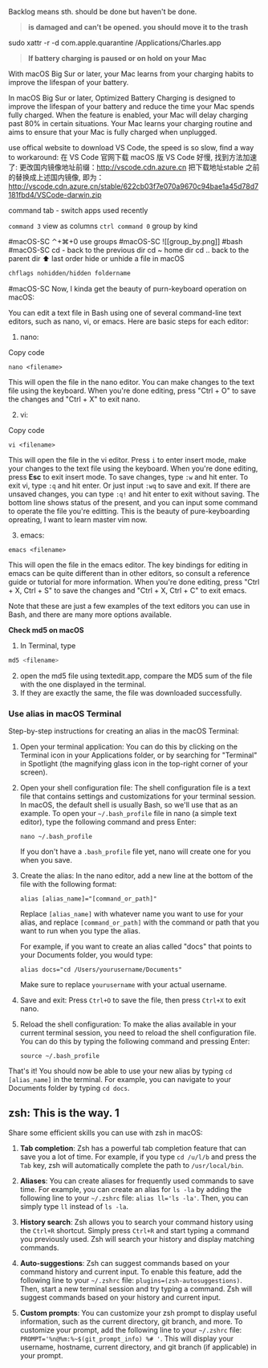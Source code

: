 
Backlog means sth. should be done but haven't be done.

> **is damaged and can’t be opened. you should move it to the trash**

sudo xattr -r -d com.apple.quarantine /Applications/Charles.app

> **If battery charging is paused or on hold on your Mac**

With macOS Big Sur or later, your Mac learns from your charging habits to improve the lifespan of your battery.

In macOS Big Sur or later, Optimized Battery Charging is designed to improve the lifespan of your battery and reduce the time your Mac spends fully charged. When the feature is enabled, your Mac will delay charging past 80% in certain situations. Your Mac learns your charging routine and aims to ensure that your Mac is fully charged when unplugged.

use offical website to download VS Code, the speed is so slow, find a way to workaround:
在 VS Code 官网下载 macOS 版 VS Code 好慢, 找到方法加速了:
更改国内镜像地址前缀：http://vscode.cdn.azure.cn
把下载地址stable 之前的替换成上述国内镜像, 即为：http://vscode.cdn.azure.cn/stable/622cb03f7e070a9670c94bae1a45d78d7181fbd4/VSCode-darwin.zip

command tab - switch apps used recently

`command 3` view as columns
`ctrl command 0` group by kind

#macOS-SC ⌃+⌘+0 use groups
#macOS-SC ![[group_by.png]]
#bash #macOS-SC 
cd - back to the previous dir
cd ~ home dir
cd .. back to the parent dir
⬆️ last order
hide or unhide a file in macOS
```bash
chflags nohidden/hidden foldername
```
#macOS-SC 
Now, I kinda get the beauty of purn-keyboard operation on macOS:

You can edit a text file in Bash using one of several command-line text editors, such as nano, vi, or emacs. Here are basic steps for each editor:

1.  nano:

Copy code

`nano <filename>`

This will open the file in the nano editor. You can make changes to the text file using the keyboard. When you're done editing, press "Ctrl + O" to save the changes and "Ctrl + X" to exit nano.

2.  vi:

Copy code

`vi <filename>`

This will open the file in the vi editor. 
Press `i` to enter insert mode, make your changes to the text file using the keyboard. 
When you're done editing, press **Esc** to exit insert mode. 
To save changes, type `:w` and hit enter. 
To exit vi, type `:q` and hit enter. 
Or just input `:wq` to save and exit.
If there are unsaved changes, you can type `:q!` and hit enter to exit without saving.
The bottom line shows status of the present, and you can input some command to operate the file you're editting.
This is the beauty of pure-keyboarding opreating, I want to learn master vim now.

3.  emacs:

`emacs <filename>`

This will open the file in the emacs editor. The key bindings for editing in emacs can be quite different than in other editors, so consult a reference guide or tutorial for more information. When you're done editing, press "Ctrl + X, Ctrl + S" to save the changes and "Ctrl + X, Ctrl + C" to exit emacs.

Note that these are just a few examples of the text editors you can use in Bash, and there are many more options available.

**Check md5 on macOS**
1. In Terminal, type
```bash
md5 <filename>
```
2. open the md5 file using textedit.app, compare the MD5 sum of the file with the one displayed in the terminal. 
3. If they are exactly the same, the file was downloaded successfully.

### Use alias in macOS Terminal

Step-by-step instructions for creating an alias in the macOS Terminal:

1. Open your terminal application: You can do this by clicking on the Terminal icon in your Applications folder, or by searching for "Terminal" in Spotlight (the magnifying glass icon in the top-right corner of your screen).

2. Open your shell configuration file: The shell configuration file is a text file that contains settings and customizations for your terminal session. In macOS, the default shell is usually Bash, so we'll use that as an example. To open your `~/.bash_profile` file in nano (a simple text editor), type the following command and press Enter:

   ```shell
   nano ~/.bash_profile
   ```

   If you don't have a `.bash_profile` file yet, nano will create one for you when you save.

3. Create the alias: In the nano editor, add a new line at the bottom of the file with the following format:

   ```shell
   alias [alias_name]="[command_or_path]"
   ```

   Replace `[alias_name]` with whatever name you want to use for your alias, and replace `[command_or_path]` with the command or path that you want to run when you type the alias. 

   For example, if you want to create an alias called "docs" that points to your Documents folder, you would type:

   ```shell
   alias docs="cd /Users/yourusername/Documents"
   ```

   Make sure to replace `yourusername` with your actual username.

4. Save and exit: Press `Ctrl+O` to save the file, then press `Ctrl+X` to exit nano.

5. Reload the shell configuration: To make the alias available in your current terminal session, you need to reload the shell configuration file. You can do this by typing the following command and pressing Enter:

   ```shell
   source ~/.bash_profile
   ```

That's it! You should now be able to use your new alias by typing `cd [alias_name]` in the terminal. For example, you can navigate to your Documents folder by typing `cd docs`.

## zsh: This is the way. 1

Share some efficient skills you can use with zsh in macOS:

1. **Tab completion**: Zsh has a powerful tab completion feature that can save you a lot of time. For example, if you type `cd /u/l/b` and press the `Tab` key, zsh will automatically complete the path to `/usr/local/bin`.

2. **Aliases**: You can create aliases for frequently used commands to save time. For example, you can create an alias for `ls -la` by adding the following line to your `~/.zshrc` file: `alias ll='ls -la'`. Then, you can simply type `ll` instead of `ls -la`.

3. **History search**: Zsh allows you to search your command history using the `Ctrl+R` shortcut. Simply press `Ctrl+R` and start typing a command you previously used. Zsh will search your history and display matching commands.

4. **Auto-suggestions**: Zsh can suggest commands based on your command history and current input. To enable this feature, add the following line to your `~/.zshrc` file: `plugins=(zsh-autosuggestions)`. Then, start a new terminal session and try typing a command. Zsh will suggest commands based on your history and current input.

5. **Custom prompts**: You can customize your zsh prompt to display useful information, such as the current directory, git branch, and more. To customize your prompt, add the following line to your `~/.zshrc` file: `PROMPT='%n@%m:%~$(git_prompt_info) %# '`. This will display your username, hostname, current directory, and git branch (if applicable) in your prompt.

